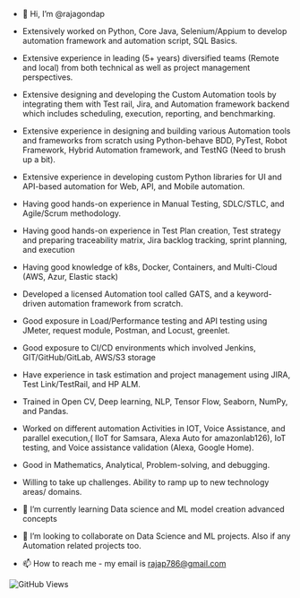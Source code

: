 - 👋 Hi, I’m @rajagondap
- Extensively worked on Python, Core Java, Selenium/Appium to develop automation framework and automation script, SQL Basics.
- Extensive experience in leading (5+ years) diversified teams (Remote and local) from both technical as well as project management perspectives.
- Extensive designing and developing the Custom Automation tools by integrating them with Test rail, Jira, and Automation framework backend which includes scheduling, execution, reporting, and benchmarking.
- Extensive experience in designing and building various Automation tools and frameworks from scratch using Python-behave BDD, PyTest, Robot Framework, Hybrid Automation framework, and TestNG (Need to brush up a bit).
- Extensive experience in developing custom Python libraries for UI and API-based automation for Web, API, and Mobile automation.
- Having good hands-on experience in Manual Testing, SDLC/STLC, and Agile/Scrum methodology.
- Having good hands-on experience in Test Plan creation, Test strategy and preparing traceability matrix, Jira backlog tracking, sprint planning, and execution
- Having good knowledge of k8s, Docker, Containers, and Multi-Cloud (AWS, Azur, Elastic stack)
- Developed a licensed Automation tool called GATS, and a keyword-driven automation framework from scratch.
- Good exposure in Load/Performance testing and API testing using JMeter, request module, Postman, and Locust, greenlet.
- Good exposure to CI/CD environments which involved Jenkins, GIT/GitHub/GitLab, AWS/S3 storage
- Have experience in task estimation and project management using JIRA, Test Link/TestRail, and HP ALM.
- Trained in Open CV, Deep learning, NLP, Tensor Flow, Seaborn, NumPy, and Pandas.
- Worked on different automation Activities in IOT, Voice Assistance, and parallel execution,( IIoT for Samsara, Alexa Auto for amazonlab126), IoT testing, and Voice assistance validation (Alexa, Google Home).
- Good in Mathematics, Analytical, Problem-solving, and debugging.
- Willing to take up challenges. Ability to ramp up to new technology areas/ domains.

- 🌱 I’m currently learning Data science and ML model creation advanced concepts
- 💞️ I’m looking to collaborate on Data Science and ML projects. Also if any Automation related projects too.
- 📫 How to reach me - my email is rajap786@gmail.com

<!---
rajagondap/rajagondap is a ✨ special ✨ repository because its `README.md` (this file) appears on your GitHub profile.
You can click the Preview link to take a look at your changes.
--->


![GitHub Views](https://komarev.com/ghpvc/?username=rajagondap)
